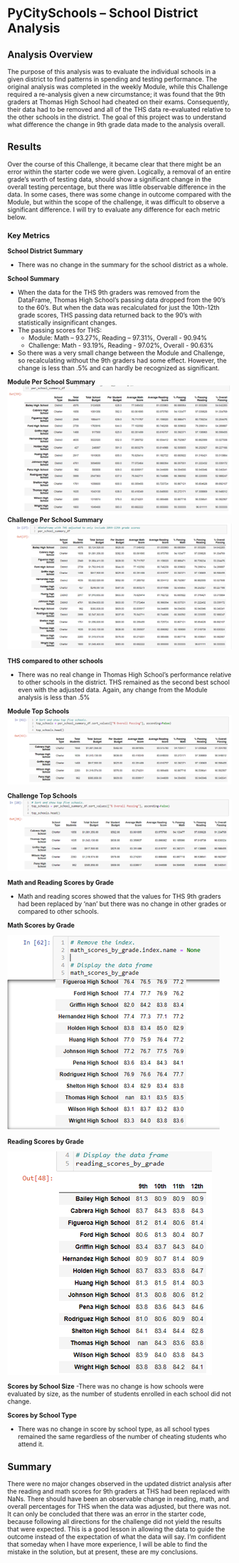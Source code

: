# PyCitySchools – School District Analysis

## Analysis Overview
The purpose of this analysis was to evaluate the individual schools in a given district to find patterns in spending and testing performance.  The original analysis was completed in the weekly Module, while this Challenge required a re-analysis given a new circumstance; it was found that the 9th graders at Thomas High School had cheated on their exams.  Consequently, their data had to be removed and all of the THS data re-evaluated relative to the other schools in the district.  The goal of this project was to understand what difference the change in 9th grade data made to the analysis overall.

## Results
Over the course of this Challenge, it became clear that there might be an error within the starter code we were given.  Logically, a removal of an entire grade’s worth of testing data, should show a significant change in the overall testing percentage, but there was little observable difference in the data.  In some cases, there was some change in outcome compared with the Module, but within the scope of the challenge, it was difficult to observe a significant difference.  I will try to evaluate any difference for each metric below.

### Key Metrics
**School District Summary**
- There was no change in the summary for the school district as a whole.  

**School Summary**
-  When the data for the THS 9th graders was removed from the DataFrame, Thomas High School’s passing data dropped from the 90’s to the 60’s.  But when the data was recalculated for just the 10th-12th grade scores, THS passing data returned back to the 90’s with statistically insignificant changes.
- The passing scores for THS: 
    - Module: Math – 93.27%, Reading – 97.31%, Overall - 90.94%
    - Challenge: Math - 93.19%, Reading - 97.02%, Overall - 90.63%
- So there was a very small change between the Module and Challenge, so recalculating without the 9th graders had some effect. However, the change is less than .5% and can hardly be recognized as significant.
    
    
 **Module Per School Summary**   
![Module_per_school_sum.PNG](https://github.com/Alawler12/School_District_Analysis/blob/master/Resources/Module_per_school_sum.PNG)
**Challenge Per School Summary**
![Challenge_Per_School_recalculated_percents.PNG](https://github.com/Alawler12/School_District_Analysis/blob/master/Resources/Challenge_Per_School_recalculated_percents.PNG)


**THS compared to other schools**
- There was no real change in Thomas High School’s performance relative to other schools in the district.  THS remained as the second best school even with the adjusted data.  Again, any change from the Module analysis is less than .5%

**Module Top Schools**
![Module_top_schools.PNG](https://github.com/Alawler12/School_District_Analysis/blob/master/Resources/Module_top_schools.PNG)

**Challenge Top Schools**
![Challenge_top_schools.PNG](https://github.com/Alawler12/School_District_Analysis/blob/master/Resources/Challenge_top_schools.PNG)


**Math and Reading Scores by Grade**
- Math and reading scores showed that the values for THS 9th graders had been replaced by ‘nan’ but there was no change in other grades or compared to other schools.

**Math Scores by Grade**

![Challenge_score_by_grade_math.PNG](https://github.com/Alawler12/School_District_Analysis/blob/master/Resources/Challenge_score_by_grade_math.PNG)

**Reading Scores by Grade**

![Challenge_score_by_grade_reading.PNG](https://github.com/Alawler12/School_District_Analysis/blob/master/Resources/Challenge_score_by_grade_reading.PNG)


**Scores by School Size**
-There was no change is how schools were evaluated by size, as the number of students enrolled in each school did not change.

**Scores by School Type**
- There was no change in score by school type, as all school types remained the same regardless of the number of cheating students who attend it.

## Summary
There were no major changes observed in the updated district analysis after the reading and math scores for 9th graders at THS had been replaced with NaNs.  There should have been an observable change in reading, math, and overall percentages for THS when the data was adjusted, but there was not.  It can only be concluded that there was an error in the starter code, because following all directions for the challenge did not yield the results that were expected.  This is a good lesson in allowing the data to guide the outcome instead of the expectation of what the data will say.  I’m confident that someday when I have more experience, I will be able to find the mistake in the solution, but at present, these are my conclusions.
